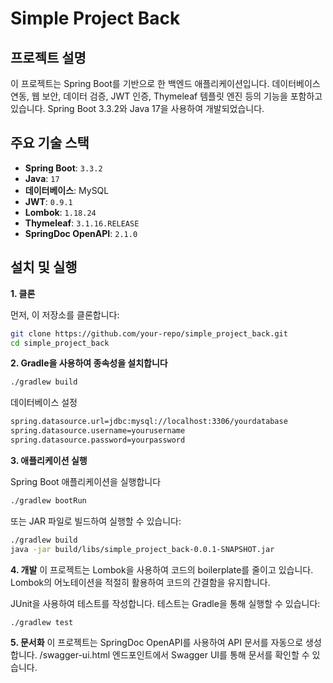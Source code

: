 # Simple Project Back

## 프로젝트 설명

이 프로젝트는 Spring Boot를 기반으로 한 백엔드 애플리케이션입니다. 데이터베이스 연동, 웹 보안, 데이터 검증, JWT 인증, Thymeleaf 템플릿 엔진 등의 기능을 포함하고 있습니다. Spring Boot 3.3.2와 Java 17을 사용하여 개발되었습니다.

## 주요 기술 스택

- **Spring Boot**: `3.3.2`
- **Java**: `17`
- **데이터베이스**: MySQL
- **JWT**: `0.9.1`
- **Lombok**: `1.18.24`
- **Thymeleaf**: `3.1.16.RELEASE`
- **SpringDoc OpenAPI**: `2.1.0`

## 설치 및 실행

**1. 클론**

먼저, 이 저장소를 클론합니다:

```bash
git clone https://github.com/your-repo/simple_project_back.git
cd simple_project_back
````


**2. Gradle을 사용하여 종속성을 설치합니다**

```bash
./gradlew build
````

데이터베이스 설정
```bash
spring.datasource.url=jdbc:mysql://localhost:3306/yourdatabase
spring.datasource.username=yourusername
spring.datasource.password=yourpassword
````

**3. 애플리케이션 실행**

Spring Boot 애플리케이션을 실행합니다
```bash
./gradlew bootRun
````
또는 JAR 파일로 빌드하여 실행할 수 있습니다:
```bash
./gradlew build
java -jar build/libs/simple_project_back-0.0.1-SNAPSHOT.jar
````


**4. 개발**
이 프로젝트는 Lombok을 사용하여 코드의 boilerplate를 줄이고 있습니다. Lombok의 어노테이션을 적절히 활용하여 코드의 간결함을 유지합니다.

JUnit을 사용하여 테스트를 작성합니다. 테스트는 Gradle을 통해 실행할 수 있습니다:
```bash
./gradlew test
````


**5. 문서화**
이 프로젝트는 SpringDoc OpenAPI를 사용하여 API 문서를 자동으로 생성합니다. /swagger-ui.html 엔드포인트에서 Swagger UI를 통해 문서를 확인할 수 있습니다.

